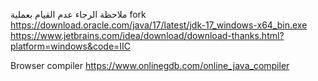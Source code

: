 ملاحظة الرجاء عدم القيام بعملية fork
https://download.oracle.com/java/17/latest/jdk-17_windows-x64_bin.exe
https://www.jetbrains.com/idea/download/download-thanks.html?platform=windows&code=IIC

Browser compiler
https://www.onlinegdb.com/online_java_compiler
